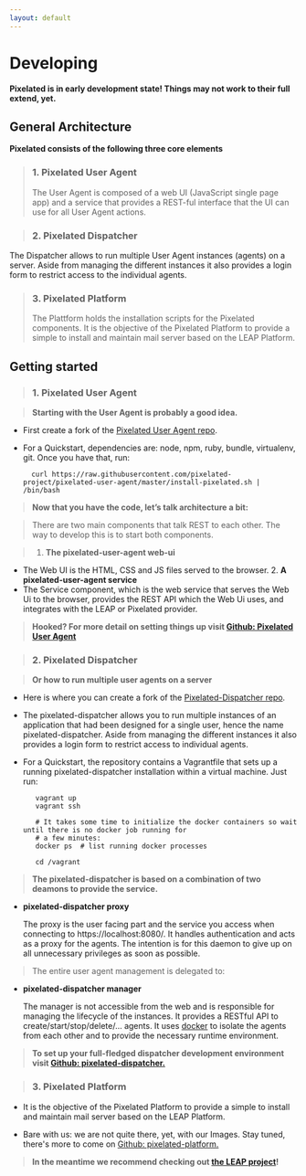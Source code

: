 ```yaml
---
layout: default
--- 
```


Developing
==========

**Pixelated is in early development state! Things may not work to their full extend, yet.** 

General Architecture
--------------------
**Pixelated consists of the following three core elements**

>### 1. Pixelated User Agent 
>The User Agent is composed of a web UI (JavaScript single page app) and a service that provides a REST-ful interface that the UI can use for all User Agent actions. 

>### 2. Pixelated Dispatcher
The Dispatcher allows to run multiple User Agent instances (agents) on a server. Aside from managing the different instances it also provides a login form to restrict access to the individual agents.

>### 3. Pixelated Platform 
>The Plattform holds the installation scripts for the Pixelated components. It is the objective of the Pixelated Platform to provide a simple to install and maintain mail server based on the LEAP Platform.


Getting started
---------------

>### 1. Pixelated User Agent
 
>**Starting with the User Agent is probably a good idea.**

* First create a fork of the <a href="https://github.com/pixelated-project/pixelated-user-agent">Pixelated User Agent repo</a>.

* For a Quickstart, dependencies are: node, npm, ruby, bundle, virtualenv, git. Once you have that, run:

        curl https://raw.githubusercontent.com/pixelated-project/pixelated-user-agent/master/install-pixelated.sh | /bin/bash

>**Now that you have the code, let’s talk architecture a bit:**

>There are two main components that talk REST to each other. The way to develop this is to start both components.

>  1. __The pixelated-user-agent web-ui__
* The Web UI is the HTML, CSS and JS files served to the browser.
  2. __A pixelated-user-agent service__
* The Service component, which is the web service that serves the Web Ui to the browser, provides the REST API which the Web Ui uses, and integrates with the LEAP or Pixelated provider.
  
>**Hooked? For more detail on setting things up visit <a href= "https://github.com/pixelated-project/pixelated-user-agent">Github: Pixelated User Agent</a>**


>### 2. Pixelated Dispatcher

>**Or how to run multiple user agents on a server**

* Here is where you can create a fork of the <a href="https://github.com/pixelated-project/pixelated-dispatcher">Pixelated-Dispatcher repo</a>.

* The pixelated-dispatcher allows you to run multiple instances of an application that had been designed for a single user, hence the name pixelated-dispatcher. Aside from managing the different instances it also provides a login form to restrict access to individual agents.

* For a Quickstart, the repository contains a Vagrantfile that sets up a running pixelated-dispatcher installation within a virtual machine. Just run:
 
         vagrant up
         vagrant ssh
 
         # It takes some time to initialize the docker containers so wait until there is no docker job running for
         # a few minutes:
         docker ps  # list running docker processes
 
         cd /vagrant
         
>**The pixelated-dispatcher is based on a combination of two deamons to provide the service.**

* __pixelated-dispatcher proxy__

    The proxy is the user facing part and the service you access when connecting to https://localhost:8080/.
    It handles authentication and acts as a proxy for the agents. The intention is for this daemon to give up on
    all unnecessary privileges as soon as possible.


>The entire user agent management is delegated to:

* __pixelated-dispatcher manager__

    The manager is not accessible from the web and is responsible for managing the lifecycle of the instances.
    It provides a RESTful API to create/start/stop/delete/... agents. It uses [docker](https://github.com/dotcloud/docker)
    to isolate the agents from each other and to provide the necessary runtime environment.

        
>**To set up your full-fledged dispatcher development environment visit <a href="https://github.com/pixelated-project/pixelated-dispatcher">Github: pixelated-dispatcher.</a>** 


>### 3. Pixelated Platform

* It is the objective of the Pixelated Platform to provide a simple to install and maintain mail server based on the LEAP Platform.

* Bare with us: we are not quite there, yet, with our Images. Stay tuned, there's more to come on <a href="https://github.com/pixelated-project/pixelated-platform">Github: pixelated-platform.</a>

>**In the meantime we recommend checking out <a href="https://leap.se/en">the LEAP project</a>!**